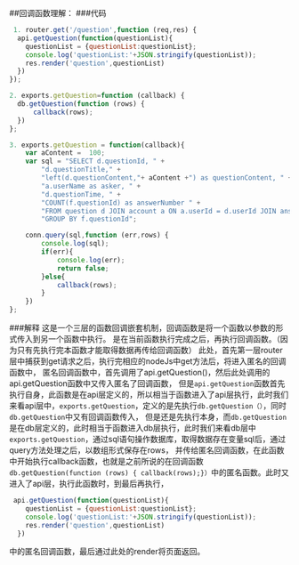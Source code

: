 ##回调函数理解：
###代码
```javascript
 1. router.get('/question',function (req,res) {
  api.getQuestion(function(questionList){
    questionList = {questionList:questionList};
    console.log('questionList:'+JSON.stringify(questionList));
    res.render('question',questionList)
  })
}); 

2. exports.getQuestion=function (callback) {
  db.getQuestion(function (rows) {
      callback(rows);
  })
}; 

3. exports.getQuestion = function(callback){
    var aContent =  100;
    var sql = "SELECT d.questionId, " +
        "d.questionTitle," +
        "left(d.questionContent,"+ aContent +") as questionContent, " +
        "a.userName as asker, " +
        "d.questionTime, " +
        "COUNT(f.questionId) as answerNumber " +
        "FROM question d JOIN account a ON a.userId = d.userId JOIN answer f on d.questionId = f.questionId " +
        "GROUP BY f.questionId";

    conn.query(sql,function (err,rows) {
        console.log(sql);
        if(err){
            console.log(err);
            return false;
        }else{
            callback(rows);
        }
    })
};
```
###解释
这是一个三层的函数回调嵌套机制，回调函数是将一个函数以参数的形式传入到另一个函数中执行。
是在当前函数执行完成之后，再执行回调函数。（因为只有先执行完本函数才能取得数据再传给回调函数）
此处，首先第一层router层中捕获到get请求之后，执行完相应的nodeJs中get方法后，将进入匿名的回调函数中，
匿名回调函数中，首先调用了api.getQuestion()，然后此处调用的api.getQuestion函数中又传入匿名了回调函数，
但是`api.getQuestion`函数首先执行自身，此函数是在api层定义的，所以相当于函数进入了api层执行，此时我们
来看api层中，`exports.getQuestion`，定义的是先执行`db.getQuestion（）`，同时`db.getQuestion`中又有回调函数传入，
但是还是先执行本身，而`db.getQuestion`是在db层定义的，此时相当于函数进入db层执行，此时我们来看db层中
`exports.getQuestion`，通过sql语句操作数据库，取得数据存在变量sql后，通过query方法处理之后，以数组形式保存在rows，
并传给匿名回调函数，在此函数中开始执行callback函数，也就是之前所说的在回调函数`db.getQuestion(function (rows) {
callback(rows);}）`中的匿名函数。此时又进入了api层，执行此函数时，到最后再执行，
```javascript
 api.getQuestion(function(questionList){
    questionList = {questionList:questionList};
    console.log('questionList:'+JSON.stringify(questionList));
    res.render('question',questionList)
  })
  ```
  中的匿名回调函数，最后通过此处的render将页面返回。

